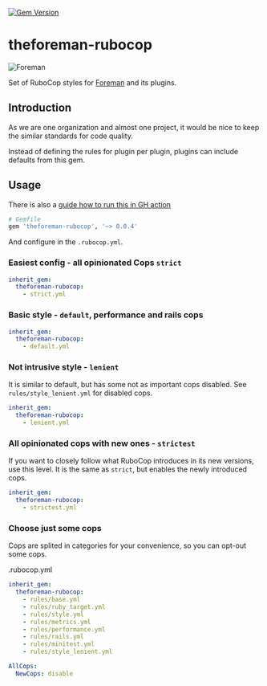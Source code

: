 [![Gem Version](https://badge.fury.io/rb/theforeman-rubocop.svg)](https://badge.fury.io/rb/theforeman-rubocop)

# theforeman-rubocop

![Foreman](https://raw.githubusercontent.com/theforeman/foreman-graphics/master/logo/foreman_medium.png)

Set of RuboCop styles for [Foreman](https://theforeman.org) and its plugins.

## Introduction

As we are one organization and almost one project, it would be nice to keep the similar standards for code quality.

Instead of defining the rules for plugin per plugin, plugins can include defaults from this gem.

## Usage

There is also a [guide how to run this in GH action](docs/github_action.md)

```ruby
# Gemfile
gem 'theforeman-rubocop', '~> 0.0.4'
```

And configure in the `.rubocop.yml`.

### Easiest config - all opinionated Cops `strict`

```yaml
inherit_gem:
  theforeman-rubocop:
    - strict.yml
```

### Basic style - `default`, performance and rails cops
```yaml
inherit_gem:
  theforeman-rubocop:
    - default.yml
```

### Not intrusive style - `lenient`
It is similar to default, but has some not as important cops disabled.
See `rules/style_lenient.yml` for disabled cops.

```yaml
inherit_gem:
  theforeman-rubocop:
    - lenient.yml
```

### All opinionated cops with new ones - `strictest`
If you want to closely follow what RuboCop introduces in its new versions, use this level.
It is the same as `strict`, but enables the newly introduced cops.

```yaml
inherit_gem:
  theforeman-rubocop:
    - strictest.yml
```

### Choose just some cops

Cops are splited in categories for your convenience, so you can opt-out some cops.

 .rubocop.yml
```yaml
inherit_gem:
  theforeman-rubocop:
    - rules/base.yml
    - rules/ruby_target.yml
    - rules/style.yml
    - rules/metrics.yml
    - rules/performance.yml
    - rules/rails.yml
    - rules/minitest.yml
    - rules/style_lenient.yml

AllCops:
  NewCops: disable
```
